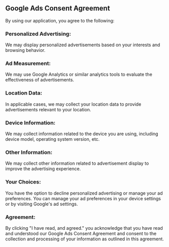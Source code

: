 ## Google Ads Consent Agreement

By using our application, you agree to the following:

### Personalized Advertising: 

We may display personalized advertisements based on your interests and browsing behavior.

### Ad Measurement: 

We may use Google Analytics or similar analytics tools to evaluate the effectiveness of advertisements.

### Location Data: 

In applicable cases, we may collect your location data to provide advertisements relevant to your location.

### Device Information: 

We may collect information related to the device you are using, including device model, operating system version, etc.

### Other Information: 

We may collect other information related to advertisement display to improve the advertising experience.

### Your Choices:

You have the option to decline personalized advertising or manage your ad preferences.
You can manage your ad preferences in your device settings or by visiting Google's ad settings.

### Agreement:

By clicking "I have read, and agreed." you acknowledge that you have read and understood our Google Ads Consent Agreement and consent to the collection and processing of your information as outlined in this agreement.